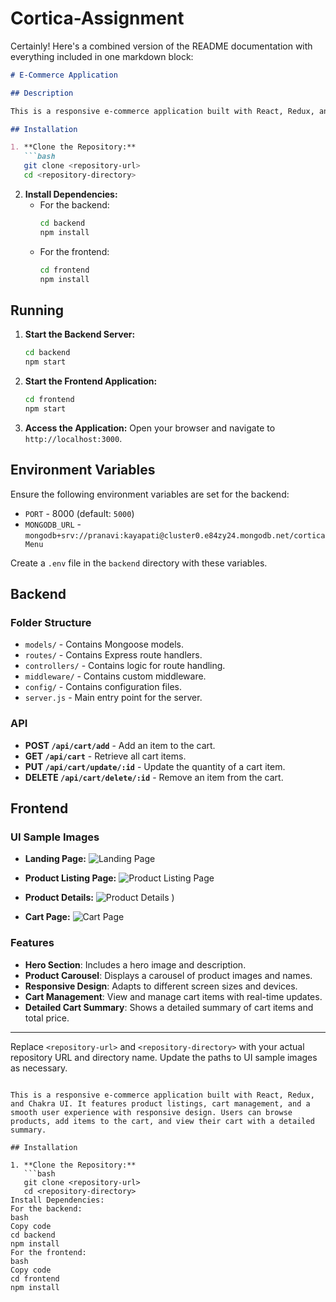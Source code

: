 # Cortica-Assignment

Certainly! Here's a combined version of the README documentation with everything included in one markdown block:

```markdown
# E-Commerce Application

## Description

This is a responsive e-commerce application built with React, Redux, and Chakra UI. It features product listings, cart management, and a smooth user experience with responsive design. Users can browse products, add items to the cart, and view their cart with a detailed summary.

## Installation

1. **Clone the Repository:**
   ```bash
   git clone <repository-url>
   cd <repository-directory>
   ```

2. **Install Dependencies:**
   - For the backend:
     ```bash
     cd backend
     npm install
     ```
   - For the frontend:
     ```bash
     cd frontend
     npm install
     ```

## Running

1. **Start the Backend Server:**
   ```bash
   cd backend
   npm start
   ```

2. **Start the Frontend Application:**
   ```bash
   cd frontend
   npm start
   ```

3. **Access the Application:**
   Open your browser and navigate to `http://localhost:3000`.

## Environment Variables

Ensure the following environment variables are set for the backend:

- `PORT` - 8000 (default: `5000`)
- `MONGODB_URL` - `mongodb+srv://pranavi:kayapati@cluster0.e84zy24.mongodb.net/corticaMenu`

Create a `.env` file in the `backend` directory with these variables.

## Backend

### Folder Structure

- `models/` - Contains Mongoose models.
- `routes/` - Contains Express route handlers.
- `controllers/` - Contains logic for route handling.
- `middleware/` - Contains custom middleware.
- `config/` - Contains configuration files.
- `server.js` - Main entry point for the server.

### API

- **POST `/api/cart/add`** - Add an item to the cart.
- **GET `/api/cart`** - Retrieve all cart items.
- **PUT `/api/cart/update/:id`** - Update the quantity of a cart item.
- **DELETE `/api/cart/delete/:id`** - Remove an item from the cart.

## Frontend

### UI Sample Images

- **Landing Page:**
  ![Landing Page](![image](https://github.com/user-attachments/assets/357fcccd-67ce-4e91-8141-9971a5d756cc)
)

- **Product Listing Page:**
  ![Product Listing Page](![image](https://github.com/user-attachments/assets/5e3aa92c-8eb4-47e1-af16-d557f6340ebf)
)
- **Product Details:**
  ![Product Details](![image](https://github.com/user-attachments/assets/dbb64111-6abe-4028-b780-8045994c6a92)
)
)
- **Cart Page:**
  ![Cart Page](![image](https://github.com/user-attachments/assets/428a7287-3ce3-4674-9498-c49b017aa761)
)

### Features

- **Hero Section**: Includes a hero image and description.
- **Product Carousel**: Displays a carousel of product images and names.
- **Responsive Design**: Adapts to different screen sizes and devices.
- **Cart Management**: View and manage cart items with real-time updates.
- **Detailed Cart Summary**: Shows a detailed summary of cart items and total price.

---

Replace `<repository-url>` and `<repository-directory>` with your actual repository URL and directory name. Update the paths to UI sample images as necessary.
```## Description

This is a responsive e-commerce application built with React, Redux, and Chakra UI. It features product listings, cart management, and a smooth user experience with responsive design. Users can browse products, add items to the cart, and view their cart with a detailed summary.

## Installation

1. **Clone the Repository:**
   ```bash
   git clone <repository-url>
   cd <repository-directory>
Install Dependencies:
For the backend:
bash
Copy code
cd backend
npm install
For the frontend:
bash
Copy code
cd frontend
npm install
